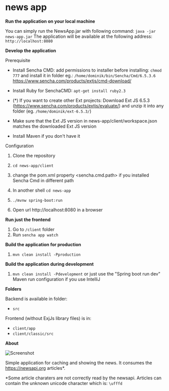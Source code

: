 # news app


**Run the application on your local machine**

You can simply run the NewsApp.jar with following command:
```java -jar news-app.jar```
The application will be available at the following address:
```http://localhost:8080```


**Develop the application**

Prerequisite

* Install Sencha CMD: add permissions to installer before installing: ```chmod 777``` and install it in folder eg.:
```/home/dominik/bin/Sencha/Cmd/6.5.3.6```
https://www.sencha.com/products/extjs/cmd-download/

* Install Ruby for SenchaCMD: ```apt-get install ruby2.3```
* (*) If you want to create other Ext projects: Download Ext JS 6.5.3 (https://www.sencha.com/products/extjs/evaluate/) and unzip it into any folder (eg. ```/home/dominik/ext-6.5.3/```)
* Make sure that the Ext JS version in news-app/client/workspace.json matches the downloaded Ext JS version
* Install Maven if you don't have it

Configuration
1. Clone the repository
2.  ```cd news-app/client```

5. change the pom.xml property <sencha.cmd.path> if you installed Sencha Cmd in different path
5. In another shell ```cd news-app```
6. ```./mvnw spring-boot:run```
7. Open url http://localhost:8080 in a browser

**Run just the frontend**

1. Go to ```/client``` folder
2. Run ```sencha app watch```


**Build the application for production**

1. ```mvn clean install -Pproduction```

**Build the application during development**

1. ```mvn clean install -Pdevelopment``` or just use the "Spring boot run dev" Maven run configuration  if you use IntelliJ

**Folders**

Backend is available in folder:

* ```src```

Frontend (without ExjJs library files) is in:

* ```client/app```
* ```client/classic/src```

**About**

![Screenshot](/screenshot-1.png?raw=true "Screenshot")

Simple application for caching and showing the news. It consumes the https://newsapi.org articles*.

*Some article charaters are not correctly read by the newsapi. Articles can contain the unknown unicode character which is: ```\ufffd```
